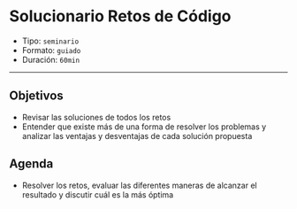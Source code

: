 # Solucionario Retos de Código

* Tipo: `seminario`
* Formato: `guiado`
* Duración: `60min`

***

## Objetivos

* Revisar las soluciones de todos los retos
* Entender que existe más de una forma de resolver los problemas y analizar las
  ventajas y desventajas de cada solución propuesta

## Agenda

* Resolver los retos, evaluar las diferentes maneras de alcanzar el resultado y
  discutir cuál es la más óptima
